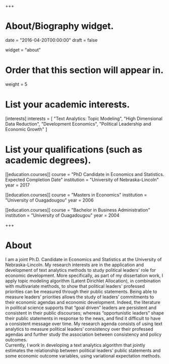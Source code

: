 +++
# About/Biography widget.

date = "2016-04-20T00:00:00"
draft = false

widget = "about"

# Order that this section will appear in.
weight = 5

# List your academic interests.
[interests]
  interests = [
    "Text Analytics: Topic Modeling",
    "High Dimensional Data Reduction",
    "Development Economics",
    "Political Leadership and Economic Growth"
  ]

# List your qualifications (such as academic degrees).
[[education.courses]]
  course = "PhD Candidate in Economics and Statistics. Expected Completion Date"
  institution = "University of Nebraska-Lincoln"
  year = 2017

[[education.courses]]
  course = "Masters in Economics"
  institution = "University of Ouagadougou"
  year = 2006

[[education.courses]]
  course = "Bachelor in Business Administration"
  institution = "University of Ouagadougou"
  year = 2004
 
+++

# About

I am a joint Ph.D. Candidate in Economics and Statistics at the University of Nebraska-Lincoln. My research interests are in the application and development of text analytics methods to study political leaders' role for economic development. More specifically, as part of my dissertation work, I apply topic modeling algorithm (Latent Dirichlet Allocation), in combination with multivariate methods, to show that political leaders' professed priorities can be measured through their public statements. Being able to measure leaders’ priorities allows the study of leaders’ commitments to their economic agendas and economic development. Indeed, the literature in political science supports that “goal driven” leaders are persistent and consistent in their public discourses; whereas “opportunistic leaders” shape their public statements in response to the news, and find it difficult to have a consistent message over time. My research agenda consists of using text analytics to measure political leaders’ consistency over their professed agendas and further study the association between consistency and policy outcomes.  
Currently, I work in developing a text analytics algorithm that jointly estimates the relationship between political leaders' public statements and some economic outcome variables, using variational expectation methods.


